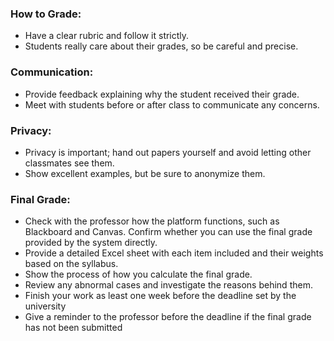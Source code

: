 ### How to Grade:

- Have a clear rubric and follow it strictly.
- Students really care about their grades, so be careful and precise.

### Communication:

- Provide feedback explaining why the student received their grade.
- Meet with students before or after class to communicate any concerns.

### Privacy:

- Privacy is important; hand out papers yourself and avoid letting other classmates see them.
- Show excellent examples, but be sure to anonymize them.

### Final Grade:

- Check with the professor how the platform functions, such as Blackboard and Canvas. Confirm whether you can use the final grade provided by the system directly.  
- Provide a detailed Excel sheet with each item included and their weights based on the syllabus.  
- Show the process of how you calculate the final grade.  
- Review any abnormal cases and investigate the reasons behind them.
- Finish your work as least one week before the deadline set by the university 
- Give a reminder to the professor before the deadline if the final grade has not been submitted





